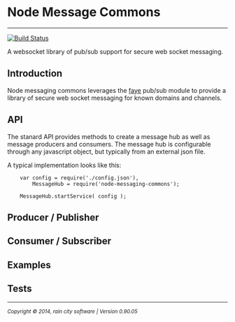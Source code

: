 # Node Message Commons
- - -

[![Build Status](https://travis-ci.org/darrylwest/node-messaging-commons.svg?branch=master)](https://travis-ci.org/darrylwest/node-messaging-commons)

A websocket library of pub/sub support for secure web socket messaging.

## Introduction
Node messaging commons leverages the [faye](http://faye.jcoglan.com/) pub/sub module to provide a library of secure web socket messaging for known domains and channels.

## API

The stanard API provides methods to create a message hub as well as message producers and consumers.  The message hub is configurable through any javascript
object, but typically from an external json file.

A typical implementation looks like this:

~~~
	var config = require('./config.json'),
    	MessageHub = require('node-messaging-commons');
        
    MessageHub.startService( config );
~~~

## Producer / Publisher

## Consumer / Subscriber

## Examples

## Tests

- - -
<p><small><em>Copyright © 2014, rain city software | Version 0.90.05</em></small></p>
